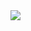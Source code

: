 <img src="https://github-readme-stats.vercel.app/api?username=TalkingJourney&count_private=true&include_all_commits=true&hide_title=true&show_icons=true&icon_color=007aff&text_color=333&bg_color=fff" />
